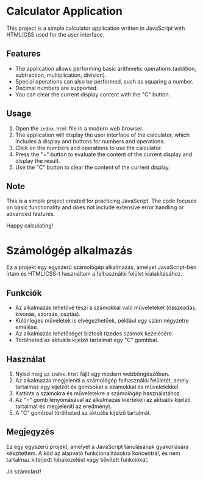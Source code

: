 # Calculator Application

This project is a simple calculator application written in JavaScript with HTML/CSS used for the user interface.

## Features

- The application allows performing basic arithmetic operations (addition, subtraction, multiplication, division).
- Special operations can also be performed, such as squaring a number.
- Decimal numbers are supported.
- You can clear the current display content with the "C" button.

## Usage

1. Open the `index.html` file in a modern web browser.
2. The application will display the user interface of the calculator, which includes a display and buttons for numbers and operations.
3. Click on the numbers and operations to use the calculator.
4. Press the "=" button to evaluate the content of the current display and display the result.
5. Use the "C" button to clear the content of the current display.

## Note

This is a simple project created for practicing JavaScript. The code focuses on basic functionality and does not include extensive error handling or advanced features.

Happy calculating!






# Számológép alkalmazás

Ez a projekt egy egyszerű számológép alkalmazás, amelyet JavaScript-ben írtam és HTML/CSS-t használtam a felhasználói felület kialakításához.

## Funkciók

- Az alkalmazás lehetővé teszi a számokkal való műveleteket (összeadás, kivonás, szorzás, osztás).
- Különleges műveletek is elvégezhetőek, például egy szám négyzetre emelése.
- Az alkalmazás lehetőséget biztosít tizedes számok kezelésére.
- Törölheted az aktuális kijelző tartalmát egy "C" gombbal.

## Használat

1. Nyisd meg az `index.html` fájlt egy modern webböngészőben.
2. Az alkalmazás megjeleníti a számológép felhasználói felületét, amely tartalmaz egy kijelzőt és gombokat a számokkal és műveletekkel.
3. Kattints a számokra és műveletekre a számológép használatához.
4. Az "=" gomb lenyomásával az alkalmazás kiértékeli az aktuális kijelző tartalmát és megjeleníti az eredményt.
5. A "C" gombbal törölheted az aktuális kijelző tartalmát.

## Megjegyzés

Ez egy egyszerű projekt, amelyet a JavaScript tanulásának gyakorlására készítettem. A kód az alapvető funkcionalitásokra koncentrál, és nem tartalmaz kiterjedt hibakezelést vagy bővített funkciókat.

Jó számolást!
